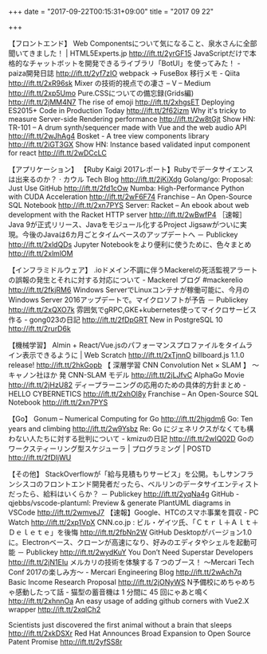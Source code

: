 +++
date = "2017-09-22T00:15:31+09:00"
title = "2017 09 22"

+++

【フロントエンド】
Web Componentsについて気になること、泉水さんに全部聞いてきました！ | HTML5Experts.jp http://ift.tt/2yrGF15
JavaScriptだけで本格的なチャットボットを開発できるライブラリ「BotUI」を使ってみた！ - paiza開発日誌 http://ift.tt/2yf7zIO
webpack -> FuseBox 移行メモ - Qiita http://ift.tt/2xR96sk
Mixer の技術的視点での凄さ – V – Medium http://ift.tt/2xp5Umo
Pure.CSSについての備忘録(Grids編) http://ift.tt/2jMM4N7
The rise of emoji http://ift.tt/2xhgsET
Deploying ES2015+ Code in Production Today http://ift.tt/2f62izm
Why it's tricky to measure Server-side Rendering performance http://ift.tt/2w8tGjt
Show HN: TR-101 – A drum synth/sequencer made with Vue and the web audio API http://ift.tt/2wJhAg4
Bosket - A tree view components library http://ift.tt/2iGT3GX
Show HN: Instance based validated input component for react http://ift.tt/2wDCcLC

【アプリケーション】
【Ruby Kaigi 2017レポート】Rubyでデータサイエンスは出来るのか？ · カウル Tech Blog http://ift.tt/2jKiXdg
Golang/go: Proposal: Just Use GitHub http://ift.tt/2fd1cOw
Numba: High-Performance Python with CUDA Acceleration http://ift.tt/2wF6F74
Franchise – An Open-Source SQL Notebook http://ift.tt/2xn7PYS
Server: Racket – An ebook about web development with the Racket HTTP server http://ift.tt/2wBwfP4
［速報］Java 9が正式リリース、Javaをモジュール化するProject Jigsawがついに実現。今後のJavaは6カ月ごとタイムベースのアップデートへ － Publickey http://ift.tt/2xldQDs
Jupyter Notebookをより便利に使うために、色々まとめ http://ift.tt/2xlmlOM

【インフラミドルウェア】
.ioドメイン不調に伴うMackerelの死活監視アラートの誤報の発生とそれに対する対応について - Mackerel ブログ #mackerelio http://ift.tt/2fkjRM6
Windows ServerでLinuxコンテナが稼働可能に、今月のWindows Server 2016アップデートで。マイクロソフトが予告 － Publickey http://ift.tt/2xQXO7k
雰囲気でgRPC,GKE+kubernetes使ってマイクロサービス作る - gong023の日記 http://ift.tt/2fDpGRT
New in PostgreSQL 10 http://ift.tt/2rurD6k

【機械学習】
Almin + React/Vue.jsのパフォーマンスプロファイルをタイムライン表示できるように | Web Scratch http://ift.tt/2xTjnnO
billboard.js 1.1.0 release! http://ift.tt/2hkGopb
【 深層学習 CNN Convolution Net × SLAM 】 ～ キャノン社ほか 発 CNN-SLAM モデル http://ift.tt/2jLJfvC
AlphaGo Movie http://ift.tt/2jHzU82
ディープラーニングの応用のための具体的方針まとめ - HELLO CYBERNETICS http://ift.tt/2xhOl8y
Franchise – An Open-Source SQL Notebook http://ift.tt/2xn7PYS

【Go】
Gonum – Numerical Computing for Go http://ift.tt/2hjgdm6
Go: Ten years and climbing http://ift.tt/2w9Ysbz
Re: Go にジェネリクスがなくても構わない人たちに対する批判について - kmizuの日記 http://ift.tt/2wIQ02D
Goのワークスティーリング型スケジューラ | プログラミング | POSTD http://ift.tt/2fDljWU

【その他】
StackOverflowが「給与見積もりサービス」を公開。もしサンフランシスコのフロントエンド開発者だったら、ベルリンのデータサイエンティストだったら、給料はいくらか？ － Publickey http://ift.tt/2yqNa4g
GitHub - qjebbs/vscode-plantuml: Preview & generate PlantUML diagrams in VSCode http://ift.tt/2wmveJ7
【速報】Google、HTCのスマホ事業を買収 - PC Watch http://ift.tt/2xp1VpX
CNN.co.jp : ビル・ゲイツ氏、「Ｃｔｒｌ＋Ａｌｔ＋Ｄｅｌｅｔｅ」を後悔 http://ift.tt/2fbNn2W
GitHub Desktopがバージョン1.0に。Electronベース、クローンが高速になり、好みのエディタやシェルを起動可能 － Publickey http://ift.tt/2wydKuY
You Don’t Need Superstar Developers http://ift.tt/2jN1EIu
メルカリの技術を体験する７つのブース！ 〜Mercari Tech Conf 2017の楽しみ方〜 - Mercari Engineering Blog http://ift.tt/2wAch7q
Basic Income Research Proposal http://ift.tt/2jONyWS
N予備校にめちゃめちゃ感動したって話 - 猫型の蓄音機は 1 分間に 45 回にゃあと鳴く http://ift.tt/2xhnnOa
An easy usage of adding github corners with Vue2.X wrapper http://ift.tt/2xqlCh2


Scientists just discovered the first animal without a brain that sleeps http://ift.tt/2xkDSXr
Red Hat Announces Broad Expansion to Open Source Patent Promise http://ift.tt/2yfSS8r
